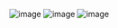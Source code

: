 ![image](https://github.com/user-attachments/assets/ddb02188-9d52-44fb-bff8-aae7cbca1270)
![image](https://github.com/user-attachments/assets/4f44d3a0-2873-4336-ad89-db27dbcd94ad)
![image](https://github.com/user-attachments/assets/75561965-ea6a-424f-980f-73dd931830b5)


